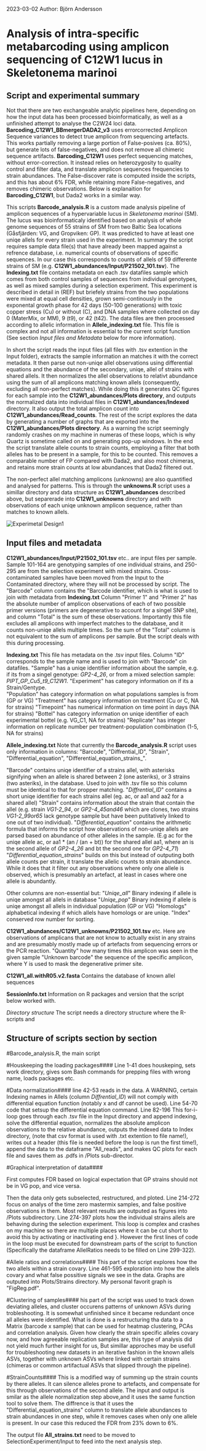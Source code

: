 2023-03-02
Author: Björn Andersson

# Analysis of intra-specific metabarcoding using amplicon sequencing of C12W1 lucus in Skeletonema marinoi

## Script and experimental summary

Not that there are two exchangeable analytic pipelines here, depending on how the input data has been processed bioinformatically, as well as a unfinished attempt to analyse the C2W24 loci data. **Barcoding_C12W1_BBmergerDADA2_v3** uses errorcorrected Amplicon Sequence variances to detect true amplicon from sequencing artefacts. This works partially removing a large portion of False-posives (ca. 80%), but generate lots of false-negatives, and does not remove all chimeric sequence artifacts. **Barcoding_C12W1** uses perfect sequencing matches, without error-correction. It instead relies on heterozygosity to quality control and filter data, and translate amplicon sequences frequencies to strain abundances. The False-discover rate is computed inside the scripts, and this has about 6% FDR, while retaining more False-negatives, and removes chimeric observations. Below is explanaition for  **Barcoding_C12W1**, but Dada2 works in a similar way. 
 
This scripts **Barcode_analysis.R** is a custom made analysis pipeline of amplicon sequences of a hypervariable lucus in *Skeletonema marinoi* (SM). The lucus was bioinformaticaly identified based on analysis of whole genome sequences of 55 strains of SM from two Baltic Sea locations (Gåsfjärden: VG, and Gropviken: GP). It was predicted to have at least one uniqe allels for every strain used in the experiment.  In summary the script requires sample data file(s) that have already been mapped against a refrence database, i.e. numerical counts of observations of specific sequences. In our case this corresponds to counts of allels of 59 differente strains of SM (e.g. **C12W1_abundances/Input/P21502_101.tsv**). The **Indexing.txt** file contains metadata on each .tsv datafiles sample which comes from both control samples of sequences from individual genotypes, as well as mixed samples during a selection experiment. This experiment is described in detail in (REF) but briefely strains from the two populations were mixed at equal cell densities, grown semi-continously in the exponental growth phase for 42 days (50-100 generations) with toxic copper stress (Cu) or without (C), and DNA samples where collected on day 0 (MaterMix, or MM), 9 (t9), or 42 (t42). The data files are then processed according to allelic information in **Allele_indexing.txt** file. This file is complex and not all information is essential to the current script function (See section *Input files and Metadata* below for more information). 

In short the script reads the input files (all files with .tsv extention in the Input folder), extracts the sample information an matches it with the correct metadata. It then parse out non-uniqe allel observations using differential equations and the abundance of the secondary, uniqe, allel of strains with shared allels. It then normalizes the allel observations to relativt abundance using the sum of all amplicons matching known allels (consequently, excluding all non-perfect matches). While doing this it generates QC figures for each sample into the **C12W1_abundances/Plots directory**, and outputs the normalized data into individual files in **C12W1_abundances/Indexed** directory. It also output the total amplicon count into **C12W1_abundances/Read_counts**. The rest of the script explores the data by generating a number of graphs that are exported into the **C12W1_abundances/Plots directory**. As a warning the script seemingly randomly crashes on my machine in numeras of these loops, which is why Quartz is sometime called on and generating pop-up windows. In the end the script translate allele counts to strain counts, employing a filter that both alleles has to be present in a sample, for this to be counted. This removes a comparable number of FP compared with Dada2, and also most chimeras, and retains more strain counts at low abundances that Dada2 filtered out. 

The non-perfect allel matching amplicons (unknowns) are also quantified and analysed for patterns. This is through the **unknowns.R** script uses a simillar directory and data structure as **C12W1_abundances** described above, but separerade into **C12W1_unknowns** directory and with observations of each uniqe unknown amplicon sequence, rather than matches to known allels.

![Experimetal Design1](https://github.com/Bearstar85/Cu_evolution/blob/master/ExperimentalDesign1.jpg)

## Input files and metadata

**C12W1_abundances/Input/P21502_101.tsv** etc.. are input files per sample. Sample 101-164 are genotyping samples of one individual strains, and 250-295 are from the selection experiment with mixed strains. Cross-contaminated samples have been moved from the Input to the Contaminated directory, where they will not be processed by script.
The "Barcode" column contains the "Barcode identifier, which is what is used to join with metadata from **Indexing.txt**
Column "Primer 1" and "Primer 2" has the absolute number of amplicon observations of each of two possible primer versions (primers are degenerative to account for a singel SNP site), and column "Total" is the sum of these observations. Importantly this file excludes all amplicons with imperfect matches to the database, and it counts non-uniqe allels multiple times. So the sum of the "Total" column is not equivalent to the sum of amplicons per sample. But the script deals with this during processing.

**Indexing.txt**
This file has metadata on the .tsv input files. Column "ID" corresponds to the sample name and is used to join with "Barcode" cin datafiles. 
"Sample" has a uniqe identifier information about the sample, e.g. if its from a singel genotype: *GP2-4_26*, or from a mixed selection sample: *PIPT_GP_Cu5_t9_C12W1*. 
"Experiment" has category information on if its a Strain/Gentype.  
"Population" has category information on what populations samples is from (GP or VG)
"Treatment" has category information on treatment (Cu or C, NA for strains)
"Timepoint" has numerical information on time point in days (NA for strains)
"Bottel" has category information on uniqe identifier of each experimental bottel (e.g. VG_C1, NA for strains)
"Replicate" has integer information on replicate number per treatment-population combination (1-5, NA for strains)


**Allele_indexing.txt**
Note that currently the **Barcode_analysis.R** script uses only information in columns: "Barcode", "Diffrential_ID", "Strain", "Differential_equation", "Differential_equation_strains_". 

"Barcode" contains uniqe identifier of a strains allel, with asterisks signifying when an allele is shared between 2 (one asteriks), or 3 strains (two asteriks), in the database. Used to join with .tsv file so this column must be identical to that for propper matching.
"*Diffrential_ID*" contains a short uniqe identifier for each strains allel (eg. ac, or aa1 and aa2 for a shared allel)
"Strain" contains information about the strain that contain the allel (e.g. strain *VG1-2_94*, or *GP2-4_45and46* which are clones, two strains *VG1-2_99or65* lack genotype sample but have been putitatively linked to one out of two individual).
"*Differential_equation*" contains the arithmetic formula that informs the script how observations of non-uniqe allels are parsed based on abundance of other alleles in the sample. (E.g ac for the uniqe allele ac, or aa1 * (an / (an + bt)) for the shared allel aa1, where an is the second allele of *GP2-4_26* and bt the second one for *GP2-4_71*)
"*Differential_equation_strains*" builds on this but instead of outputing both allele counts per strain, it translate the allelic counts to strain abundance. While it does that it filter out any observations where only one allele is observed, which is presumably an artefact, at least in cases where one allele is abundantly.

Other columns are non-essential but:
"*Uniqe_all*" Binary indexing if allele is uniqe amongst all allels in database
"*Uniqe_pop*" Binary indexing if allele is uniqe amongst all allels in individual population (GP or VG)
"Homologs" alphabetical indexing if which allels have homologs or are uniqe.
"Index" conserved row number for sorting.

**C12W1_abundances/C12W1_unknowns/P21502_101.tsv** etc.
Here are observations of amplicans that are not know to actually exist in any strains and are presumably mostly made up of artefacts from sequencing errors or the PCR reaction. 
"Quantity" how many times this amplicon was seen in the given sample
"Unknown barcode" the sequence of the specific amplicon, where Y is used to mask the degenerative primer site.

**C12W1_all.withR05.v2.fasta** 
Contains the database of known allel sequences

**SessionInfo.txt**
Information on R packages and version that the script below worked with.

*Directory structure*
The script needs a directory structure where the R-scripts and 

## Structure of scripts section by section

#Barcode_analysis.R, the main script

#Houskeeping the loading packages####
Line 1-41 does houskeping, sets work directory, gives som Bash commands for prepping files with wrong name, loads packages etc.


#Data normalization####
line 42-53 reads in the data. A WARNING, certain Indexing names in Allels (column *Diffrential_ID*) will not comply with differential equation function (notably x and df cannot be used).
Line 54-70 code that setsup the differential equation command.
Line 82-196 This for-i-loop goes through each .tsv file in the Input directory and append indexing, solve the differential equation, normalizes the absolute amplicon observations to the relative abundance, outputs the indexed data to Index directory, (note that csv format is used with .txt extention to file name!), writes out a header (this file is needed before the loop is run the first time!), append the data to the dataframe "All_reads", and makes QC plots for each file and saves them as .pdfs in /Plots sub-director.

#Graphical interpretation of data####

First computes FDR based on logical expectation that GP strains should not be in VG pop, and vice versa.

Then the data only gets subselected, restructured, and ploted.
Line 214-272 focus on analys of the time zero mastermix samples, and false positive observations in them. Most relevant results are outputed as figures into /Plots subdirectory.
Line 274-397 plots how the individual strains allels are behaving during the selection experiment. This loop is complex and crashes on my machine so there are multiple places where it can be cut short to avoid this by activating or inactivating end }.
However the first lines of code in the loop must be executed for downstream parts of the script to function (Specifically the dataframe AllelRatios needs to be filled on Line 299-322).

#Allele ratios and correlations####
This part of the script explores how the two allels within a strain covary.
Line 461-595  exploration into how the allels covary and what false possitive signals we see in the data. Graphs are outputed into  Plots/Strains directory. My personal favorit graph is "FigReg.pdf".

#Clustering of samples####
his part of the script was used to track down deviating alleles, and cluster occurens patterns of unknown ASVs during trobleshooting. It is somewhat unfinished since it became redundant once all alleles were identified.
What is done is a restructuring tha data to a Matrix (barcode x sample) that can be used for heatmap clustering, PCAs and correlation analysis. Given how clearly the strain specific alleles covary now, and how agreeable replication samples are, this type of analysis did not yield much further insight for us, But simillar approches may be usefull for troubleshooting new datasets in an iterative fashion in the known allels ASVs, together with unknown ASVs where linked with certain strains (chimeras or common artifactual ASVs that slipped through the pipeline).

#StrainCounts####
This is a modified way of summing up the strain counts by there alleles. It can silence alleles prone to artefacts, and compensate for this through observations of the second allele. The input and output is smilar as the allele normalization step above,and it uses the same function tool to solve them. The diffrence is that it uses the "Differential_equation_strains" column to translate allele abundances to strain abundances in one step, while it removes cases when only one allele is present. In our case this reduced the FDR from 23% down to 6%.

The output file **All_strains.txt** need to be moved to SelectionExperiment/Input to feed into the next analysis step.



 

 


      

